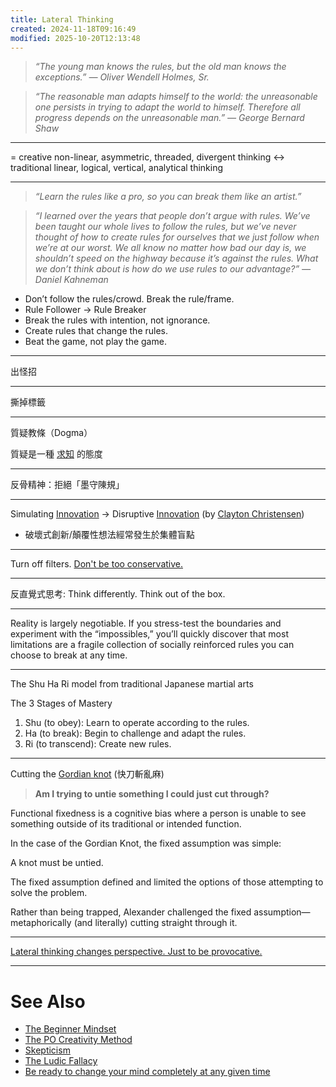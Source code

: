 ```yaml
---
title: Lateral Thinking
created: 2024-11-18T09:16:49
modified: 2025-10-20T12:13:48
---
```


> _“The young man knows the rules, but the old man knows the exceptions.” — Oliver Wendell Holmes, Sr._

> _“The reasonable man adapts himself to the world: the unreasonable one persists in trying to adapt the world to himself. Therefore all progress depends on the unreasonable man.” ― George Bernard Shaw_

---

= creative non-linear, asymmetric, threaded, divergent thinking ↔ traditional linear, logical, vertical, analytical thinking

---

> _“Learn the rules like a pro, so you can break them like an artist.”_

> _“I learned over the years that people don’t argue with rules. We’ve been taught our whole lives to follow the rules, but we’ve never thought of how to create rules for ourselves that we just follow when we’re at our worst. We all know no matter how bad our day is, we shouldn’t speed on the highway because it’s against the rules. What we don’t think about is how do we use rules to our advantage?” — Daniel Kahneman_

* Don’t follow the rules/crowd. Break the rule/frame.
* Rule Follower → Rule Breaker
* Break the rules with intention, not ignorance.
* Create rules that change the rules.
* Beat the game, not play the game.

---

出怪招

---

撕掉標籤

---

質疑教條（Dogma）

質疑是一種 [求知](stay-curious.md) 的態度

---

反骨精神：拒絕「墨守陳規」

---

Simulating [Innovation](Innovation.md) → Disruptive [Innovation](Innovation.md) (by [Clayton Christensen](https://www.google.com/search?q=Clayton+Christensen))

* 破壞式創新/顛覆性想法經常發生於集體盲點

---

Turn off filters. [Don't be too conservative.](be-ready-to-change-your-mind-completely-at-any-given-time.md)

---

反直覺式思考: Think differently. Think out of the box.

---

Reality is largely negotiable. If you stress-test the boundaries and experiment with the “impossibles,” you’ll quickly discover that most limitations are a fragile collection of socially reinforced rules you can choose to break at any time.

---

The Shu Ha Ri model from traditional Japanese martial arts

The 3 Stages of Mastery

1. Shu (to obey): Learn to operate according to the rules.
2. Ha (to break): Begin to challenge and adapt the rules.
3. Ri (to transcend): Create new rules.

---

Cutting the [Gordian knot](https://en.wikipedia.org/wiki/Gordian_Knot) (快刀斬亂麻)

> **Am I trying to untie something I could just cut through?**

Functional fixedness is a cognitive bias where a person is unable to see something outside of its traditional or intended function.

In the case of the Gordian Knot, the fixed assumption was simple:

A knot must be untied.

The fixed assumption defined and limited the options of those attempting to solve the problem.

Rather than being trapped, Alexander challenged the fixed assumption—metaphorically (and literally) cutting straight through it.

---

[Lateral thinking changes perspective. Just to be provocative.](https://sketchplanations.com/lateral-thinking-changes-perspective)

---

# See Also

* [The Beginner Mindset](the-beginner-mindset.md)
* [The PO Creativity Method](The%20PO%20Creativity%20Method.md)
* [Skepticism](Skepticism.md)
* [The Ludic Fallacy](The%20Ludic%20Fallacy.md)
* [Be ready to change your mind completely at any given time](be-ready-to-change-your-mind-completely-at-any-given-time.md)
